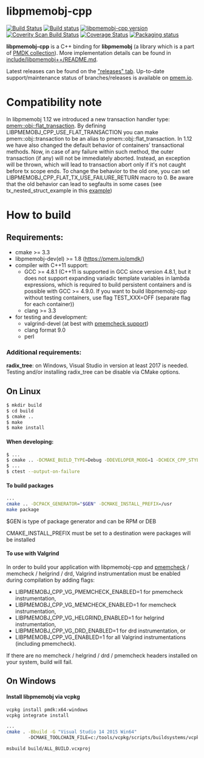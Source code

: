 libpmemobj-cpp
===============

[![Build Status](https://travis-ci.org/pmem/libpmemobj-cpp.svg?branch=master)](https://travis-ci.org/pmem/libpmemobj-cpp)
[![Build status](https://github.com/pmem/libpmemobj-cpp/workflows/CPP/badge.svg)](https://github.com/pmem/libpmemobj-cpp/actions)
[![libpmemobj-cpp version](https://img.shields.io/github/tag/pmem/libpmemobj-cpp.svg)](https://github.com/pmem/libpmemobj-cpp/releases/latest)
[![Coverity Scan Build Status](https://scan.coverity.com/projects/15911/badge.svg)](https://scan.coverity.com/projects/pmem-libpmemobj-cpp)
[![Coverage Status](https://codecov.io/github/pmem/libpmemobj-cpp/coverage.svg?branch=master)](https://codecov.io/gh/pmem/libpmemobj-cpp/branch/master)
[![Packaging status](https://repology.org/badge/tiny-repos/libpmemobj-cpp.svg)](https://repology.org/project/libpmemobj-cpp/versions)

**libpmemobj-cpp** is a C++ binding for **libpmemobj** (a library which is a part of [PMDK collection](https://github.com/pmem/pmdk)).
More implementation details can be found in [include/libpmemobj++/README.md](include/libpmemobj++/README.md).

Latest releases can be found on the ["releases" tab](https://github.com/pmem/libpmemobj-cpp/releases).
Up-to-date support/maintenance status of branches/releases is available on [pmem.io](https://pmem.io/libpmemobj-cpp).

# Compatibility note #
In libpmemobj 1.12 we introduced a new transaction handler type: [pmem::obj::flat_transaction](https://pmem.io/libpmemobj-cpp/master/doxygen/classpmem_1_1obj_1_1flat__transaction.html). By defining LIBPMEMOBJ_CPP_USE_FLAT_TRANSACTION you can make pmem::obj::transaction to be an alias to pmem::obj::flat_transaction. In 1.12 we have also changed the default behavior of containers' transactional methods. Now, in  case of any failure within such method, the outer transaction (if any) will not be immediately aborted. Instead, an exception will be thrown, which will lead to transaction abort only if it's not caught before tx scope ends. To change the behavior to the old one, you can set LIBPMEMOBJ_CPP_FLAT_TX_USE_FAILURE_RETURN macro to 0. Be aware that the old behavior can lead to segfaults in some cases (see tx_nested_struct_example in this [example](examples/transaction/transaction.cpp))

# How to build #

## Requirements: ##
- cmake >= 3.3
- libpmemobj-dev(el) >= 1.8 (https://pmem.io/pmdk/)
- compiler with C++11 support:
	- GCC >= 4.8.1 (C++11 is supported in GCC since version 4.8.1, but it does not support expanding variadic template variables in lambda expressions, which is required to build persistent containers and is possible with GCC >= 4.9.0. If you want to build libpmemobj-cpp without testing containers, use flag TEST_XXX=OFF (separate flag for each container))
	- clang >= 3.3
- for testing and development:
	- valgrind-devel (at best with [pmemcheck support](https://github.com/pmem/valgrind))
	- clang format 9.0
	- perl

### Additional requirements: ###
**radix_tree**: on Windows, Visual Studio in version at least 2017 is needed. Testing and/or installing radix_tree can be disable via CMake options.

## On Linux ##

```sh
$ mkdir build
$ cd build
$ cmake ..
$ make
$ make install
```

#### When developing: ####
```sh
$ ...
$ cmake .. -DCMAKE_BUILD_TYPE=Debug -DDEVELOPER_MODE=1 -DCHECK_CPP_STYLE=1
$ ...
$ ctest --output-on-failure
```

#### To build packages ####
```sh
...
cmake .. -DCPACK_GENERATOR="$GEN" -DCMAKE_INSTALL_PREFIX=/usr
make package
```

$GEN is type of package generator and can be RPM or DEB

CMAKE_INSTALL_PREFIX must be set to a destination were packages will be installed

#### To use with Valgrind ####

In order to build your application with libpmemobj-cpp and
[pmemcheck](https://github.com/pmem/valgrind) / memcheck / helgrind / drd,
Valgrind instrumentation must be enabled during compilation by adding flags:
- LIBPMEMOBJ_CPP_VG_PMEMCHECK_ENABLED=1 for pmemcheck instrumentation,
- LIBPMEMOBJ_CPP_VG_MEMCHECK_ENABLED=1 for memcheck instrumentation,
- LIBPMEMOBJ_CPP_VG_HELGRIND_ENABLED=1 for helgrind instrumentation,
- LIBPMEMOBJ_CPP_VG_DRD_ENABLED=1 for drd instrumentation, or
- LIBPMEMOBJ_CPP_VG_ENABLED=1 for all Valgrind instrumentations (including pmemcheck).

If there are no memcheck / helgrind / drd / pmemcheck headers installed on your
system, build will fail.

## On Windows ##

#### Install libpmemobj via vcpkg ####
```sh
vcpkg install pmdk:x64-windows
vcpkg integrate install
```

```sh
...
cmake . -Bbuild -G "Visual Studio 14 2015 Win64"
        -DCMAKE_TOOLCHAIN_FILE=c:/tools/vcpkg/scripts/buildsystems/vcpkg.cmake

msbuild build/ALL_BUILD.vcxproj
```
